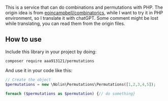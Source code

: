 This is a service that can do combinations and permutations with PHP.
The origin idea is from [eoincampbell/combinatorics](https://github.com/eoincampbell/combinatorics), while I want to try it in PHP environment, so I translate it with chatGPT.
Some comment might be lost while translating, you can read them from the origin files.

## How to use

Include this library in your project by doing:

`composer require aaa913121/permutations`

And use it in your code like this:

```php
// Create the object
$permutations = new \Nolin\Permutations\Permutations([1,2,3,4,5]);

foreach ($permutations as $permutation) {// do something}

```
